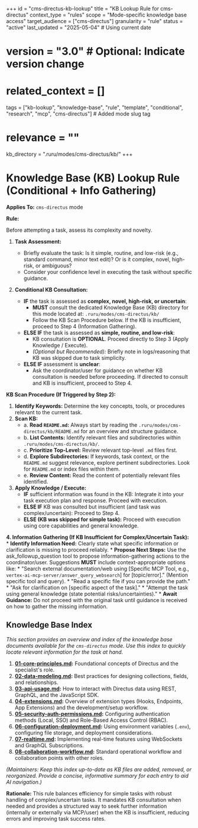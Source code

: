 +++
id = "cms-directus-kb-lookup"
title = "KB Lookup Rule for cms-directus"
context_type = "rules"
scope = "Mode-specific knowledge base access"
target_audience = ["cms-directus"]
granularity = "rule"
status = "active"
last_updated = "2025-05-04" # Using current date
# version = "3.0" # Optional: Indicate version change
# related_context = []
tags = ["kb-lookup", "knowledge-base", "rule", "template", "conditional", "research", "mcp", "cms-directus"] # Added mode slug tag
# relevance = ""
kb_directory = ".ruru/modes/cms-directus/kb/"
+++

# Knowledge Base (KB) Lookup Rule (Conditional + Info Gathering)

**Applies To:** `cms-directus` mode

**Rule:**

Before attempting a task, assess its complexity and novelty.

1.  **Task Assessment:**
    *   Briefly evaluate the task: Is it simple, routine, and low-risk (e.g., standard command, minor text edit)? Or is it complex, novel, high-risk, or ambiguous?
    *   Consider your confidence level in executing the task without specific guidance.

2.  **Conditional KB Consultation:**
    *   **IF** the task is assessed as **complex, novel, high-risk, or uncertain**:
        *   **MUST** consult the dedicated Knowledge Base (KB) directory for this mode located at: `.ruru/modes/cms-directus/kb/`
        *   Follow the KB Scan Procedure below. If the KB is insufficient, proceed to Step 4 (Information Gathering).
    *   **ELSE IF** the task is assessed as **simple, routine, and low-risk**:
        *   KB consultation is **OPTIONAL**. Proceed directly to Step 3 (Apply Knowledge / Execute).
        *   *(Optional but Recommended):* Briefly note in logs/reasoning that KB was skipped due to task simplicity.
    *   **ELSE IF** assessment is **unclear**:
        *   Ask the coordinator/user for guidance on whether KB consultation is needed before proceeding. If directed to consult and KB is insufficient, proceed to Step 4.

**KB Scan Procedure (If Triggered by Step 2):**

1.  **Identify Keywords:** Determine the key concepts, tools, or procedures relevant to the current task.
2.  **Scan KB:**
    *   a. **Read `README.md`:** Always start by reading the `.ruru/modes/cms-directus/kb/README.md` for an overview and structure guidance.
    *   b. **List Contents:** Identify relevant files and subdirectories within `.ruru/modes/cms-directus/kb/`.
    *   c. **Prioritize Top-Level:** Review relevant top-level `.md` files first.
    *   d. **Explore Subdirectories:** If keywords, task context, or the `README.md` suggest relevance, explore pertinent subdirectories. Look for `README.md` or index files within them.
    *   e. **Review Content:** Read the content of potentially relevant files identified.
3.  **Apply Knowledge / Execute:**
    *   **IF** sufficient information was found in the KB: Integrate it into your task execution plan and response. Proceed with execution.
    *   **ELSE IF** KB was consulted but insufficient (and task was complex/uncertain): Proceed to Step 4.
    *   **ELSE (KB was skipped for simple task):** Proceed with execution using core capabilities and general knowledge.

**4. Information Gathering (If KB Insufficient for Complex/Uncertain Task):**
    *   **Identify Information Need:** Clearly state what specific information or clarification is missing to proceed reliably.
    *   **Propose Next Steps:** Use the ask_followup_question tool to propose information-gathering actions to the coordinator/user. Suggestions **MUST** include context-appropriate options like:
        *   "Search external documentation/web using [Specific MCP Tool, e.g., `vertex-ai-mcp-server/answer_query_websearch`] for [topic/error]." (Mention specific tool and query).
        *   "Read a specific file if you can provide the path."
        *   "Ask for clarification on [specific aspect of the task]."
        *   "Attempt the task using general knowledge (state potential risks/uncertainties)."
    *   **Await Guidance:** Do not proceed with the original task until guidance is received on how to gather the missing information.

## Knowledge Base Index

*This section provides an overview and index of the knowledge base documents available for the `cms-directus` mode. Use this index to quickly locate relevant information for the task at hand.*

1.  **[01-core-principles.md](01-core-principles.md):** Foundational concepts of Directus and the specialist's role.
2.  **[02-data-modeling.md](02-data-modeling.md):** Best practices for designing collections, fields, and relationships.
3.  **[03-api-usage.md](03-api-usage.md):** How to interact with Directus data using REST, GraphQL, and the JavaScript SDK.
4.  **[04-extensions.md](04-extensions.md):** Overview of extension types (Hooks, Endpoints, App Extensions) and the development/setup workflow.
5.  **[05-security-auth-permissions.md](05-security-auth-permissions.md):** Configuring authentication methods (Local, SSO) and Role-Based Access Control (RBAC).
6.  **[06-configuration-deployment.md](06-configuration-deployment.md):** Using environment variables (`.env`), configuring file storage, and deployment considerations.
7.  **[07-realtime.md](07-realtime.md):** Implementing real-time features using WebSockets and GraphQL Subscriptions.
8.  **[08-collaboration-workflow.md](08-collaboration-workflow.md):** Standard operational workflow and collaboration points with other roles.

*(Maintainers: Keep this index up-to-date as KB files are added, removed, or reorganized. Provide a concise, informative summary for each entry to aid AI navigation.)*


**Rationale:** This rule balances efficiency for simple tasks with robust handling of complex/uncertain tasks. It mandates KB consultation when needed and provides a structured way to seek further information (internally or externally via MCP/user) when the KB is insufficient, reducing errors and improving task success rates.
